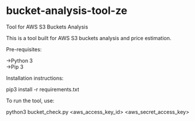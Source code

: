 # bucket-analysis-tool-ze
Tool for AWS S3 Buckets Analysis

This is a tool built for AWS S3 buckets analysis and price estimation. 

Pre-requisites:

->Python 3   
->Pip 3

Installation instructions:

pip3 install -r requirements.txt

To run the tool, use:

python3 bucket_check.py <aws_access_key_id> <aws_secret_access_key>

